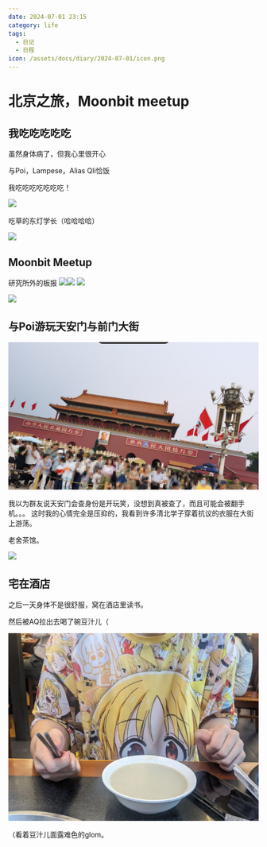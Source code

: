 ```yaml
---
date: 2024-07-01 23:15
category: life
tags:
  - 日记
  - 日程
icon: /assets/docs/diary/2024-07-01/icon.png
---
```

# 北京之旅，Moonbit meetup

## 我吃吃吃吃吃

虽然身体病了，但我心里很开心

与Poi，Lampese，Alias Qli恰饭

我吃吃吃吃吃吃吃！

![](/public/assets/docs/diary/2024-07-01/eat.png)

吃草的东灯学长（哈哈哈哈）

![](/public/assets/docs/diary/2024-07-01/IMG_20240628_202049.png)

## Moonbit Meetup

研究所外的板报
![](/public/assets/docs/diary/2024-07-01/railgun.png)![](/public/assets/docs/diary/2024-07-01/academy.png)
![](/public/assets/docs/diary/2024-07-01/meetup1.png)

![](/public/assets/docs/diary/2024-07-01/icon.png)
## 与Poi游玩天安门与前门大街

![](/public/assets/docs/diary/2024-07-01/mao.png)

我以为群友说天安门会查身份是开玩笑，没想到真被查了，而且可能会被翻手机。。。
这时我的心情完全是压抑的，我看到许多清北学子穿着抗议的衣服在大街上游荡。

老舍茶馆。

![](/public/assets/docs/diary/2024-07-01/tea.png)

## 宅在酒店

之后一天身体不是很舒服，窝在酒店里读书。

然后被AQ拉出去喝了碗豆汁儿（

![](/public/assets/docs/diary/2024-07-01/Image_1719733296854.jpg)

（看着豆汁儿面露难色的glom。
